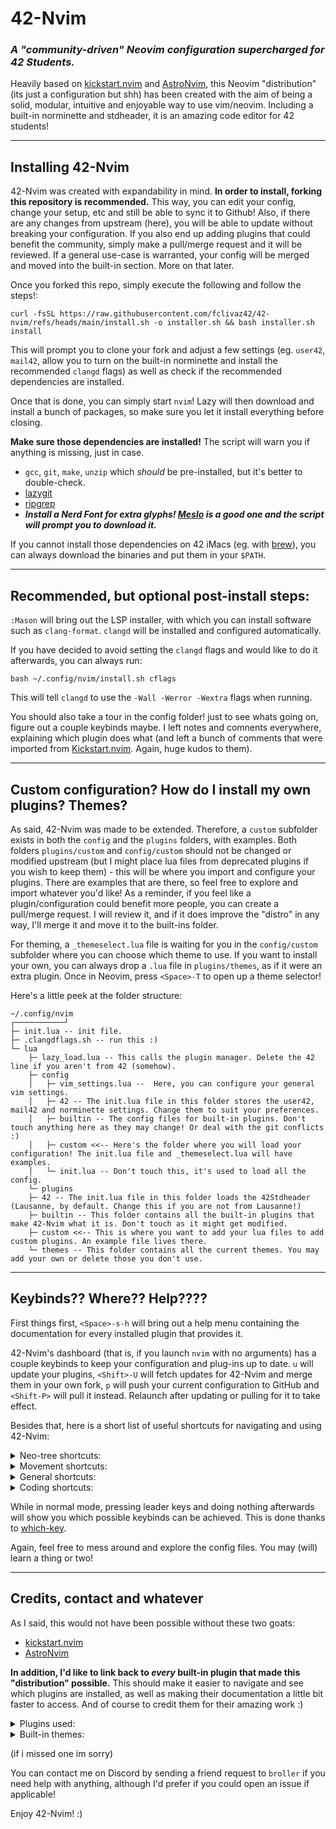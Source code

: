 # 42-Nvim
### _A "community-driven" Neovim configuration supercharged for 42 Students._

Heavily based on [kickstart.nvim](https://github.com/nvim-lua/kickstart.nvim) and [AstroNvim](https://github.com/AstroNvim/AstroNvim), this Neovim "distribution" (its just a configuration but shh) has been created with the aim of being a solid, modular, intuitive and enjoyable way to use vim/neovim. Including a built-in norminette and stdheader, it is an amazing code editor for 42 students!

---
## Installing 42-Nvim
42-Nvim was created with expandability in mind. **In order to install, forking this repository is recommended.** This way, you can edit your config, change your setup, etc and still be able to sync it to Github! Also, if there are any changes from upstream (here), you will be able to update without breaking your configuration. If you also end up adding plugins that could benefit the community, simply make a pull/merge request and it will be reviewed. If a general use-case is warranted, your config will be merged and moved into the built-in section. More on that later.

Once you forked this repo, simply execute the following and follow the steps!:
```shell
curl -fsSL https://raw.githubusercontent.com/fclivaz42/42-nvim/refs/heads/main/install.sh -o installer.sh && bash installer.sh install
```

This will prompt you to clone your fork and adjust a few settings (eg. `user42`, `mail42`, allow you to turn on the built-in norminette and install the recommended `clangd` flags) as well as check if the recommended dependencies are installed.

Once that is done, you can simply start `nvim`! Lazy will then download and install a bunch of packages, so make sure you let it install everything before closing.

**Make sure those dependencies are installed!** The script will warn you if anything is missing, just in case.
- `gcc`, `git`, `make`, `unzip` which _should_ be pre-installed, but it's better to double-check.
- [lazygit](https://github.com/jesseduffield/lazygit)
- [ripgrep](https://github.com/BurntSushi/ripgrep)
- ***Install a Nerd Font for extra glyphs! [Meslo](https://github.com/ryanoasis/nerd-fonts/tree/master/patched-fonts/Meslo) is a good one and the script will prompt you to download it.***

If you cannot install those dependencies on 42 iMacs (eg. with [brew](https://github.com/kube/42homebrew)), you can always download the binaries and put them in your `$PATH`.

---
## Recommended, but optional post-install steps:
`:Mason` will bring out the LSP installer, with which you can install software such as `clang-format`. `clangd` will be installed and configured automatically.

If you have decided to avoid setting the `clangd` flags and would like to do it afterwards, you can always run:
```shell
bash ~/.config/nvim/install.sh cflags
```
This will tell `clangd` to use the `-Wall -Werror -Wextra` flags when running.

You should also take a tour in the config folder! just to see whats going on, figure out a couple keybinds maybe. I left notes and comnents everywhere, explaining which plugin does what (and left a bunch of comments that were imported from [Kickstart.nvim](https://github.com/nvim-lua/kickstart.nvim). Again, huge kudos to them).

---
## Custom configuration? How do I install my own plugins? Themes?
As said, 42-Nvim was made to be extended. Therefore, a `custom` subfolder exists in both the `config` and the `plugins` folders, with examples. Both folders `plugins/custom` and `config/custom` should not be changed or modified upstream (but I might place lua files from deprecated plugins if you wish to keep them) - this will be where you import and configure your plugins. There are examples that are there, so feel free to explore and import whatever you'd like!
As a reminder, if you feel like a plugin/configuration could benefit more people, you can create a pull/merge request. I will review it, and if it does improve the "distro" in any way, I'll merge it and move it to the built-ins folder.

For theming, a `_themeselect.lua` file is waiting for you in the `config/custom` subfolder where you can choose which theme to use. If you want to install your own, you can always drop a `.lua` file in `plugins/themes`, as if it were an extra plugin. Once in Neovim, press `<Space>-T` to open up a theme selector!

Here's a little peek at the folder structure:
```
~/.config/nvim
┌───────────┘
├─ init.lua -- init file.
├─ .clangdflags.sh -- run this :)
└─ lua
    ├─ lazy_load.lua -- This calls the plugin manager. Delete the 42 line if you aren't from 42 (somehow).
    ├─ config
    │	├─ vim_settings.lua --  Here, you can configure your general vim settings.
    │	├─ 42 -- The init.lua file in this folder stores the user42, mail42 and norminette settings. Change them to suit your preferences.
    │	├─ builtin -- The config files for built-in plugins. Don't touch anything here as they may change! Or deal with the git conflicts :)
    │	├─ custom <<-- Here's the folder where you will load your configuration! The init.lua file and _themeselect.lua will have examples.
    │	└─ init.lua -- Don't touch this, it's used to load all the config.
    └─ plugins
	├─ 42 -- The init.lua file in this folder loads the 42Stdheader (Lausanne, by default. Change this if you are not from Lausanne!)
	├─ builtin -- This folder contains all the built-in plugins that make 42-Nvim what it is. Don't touch as it might get modified.
	├─ custom <<-- This is where you want to add your lua files to add custom plugins. An example file lives there.
	└─ themes -- This folder contains all the current themes. You may add your own or delete those you don't use.
```

---
## Keybinds?? Where?? Help????
First things first, `<Space>-s-h` will bring out a help menu containing the documentation for every installed plugin that provides it.

42-Nvim's dashboard (that is, if you launch `nvim` with no arguments) has a couple keybinds to keep your configuration and plug-ins up to date. `u` will update your plugins, `<Shift>-U` will fetch updates for 42-Nvim and merge them in your own fork, `p` will push your current configuration to GitHub and `<Shift-P>` will pull it instead. Relaunch after updating or pulling for it to take effect.

Besides that, here is a short list of useful shortcuts for navigating and using 42-Nvim:

<details><summary>Neo-tree shortcuts:</summary>

This section is the largest out of the bunch.
Keep in mind that most shortcuts only work when the cursor/focus is on Neo-Tree!

**Those keybinds are case-sensitive!**

| Keybind | Shortcut |
| :------ | :------- |
| `<CTRL>-h` | Toggle the Neo-Tree |
| `<CTRL>-d` | Toggle the Document Symbols pane |
| `<Space>` | Toggle folder (open/close) |
| `<Enter>` | Open file with widow picker |
| `<2-MouseL>` | Open file with widow picker |
| `<CTRL>-v` | Open selected file, splitting the selected buffer vertically |
| `<CTRL>-x` | Open selected file, splitting the selected buffer horizontally |
| `<CTRL>-k` | Add selected file/folder to Dashboard recents (can have up to 10) |
| `<Backspace>` | Navigate up a level (open parent directory) |
| `.` | Set folder as current working directory and focus to it |
| `w` | Open file when there is no buffer to split |
| `a` | Create file (supports BASH-like extension, eg `file.{c,h}pp` will create `file.cpp` and `file.hpp`) |
| `A` | Create folder |
| `c` | Copy to clipboard |
| `x` | Cut to clipboard |
| `p` | Paste from clipboard |
| `C` | Copy using a prompt |
| `m` | Move using a prompt |
| `r` | Rename file/folder |
| `d` | Delete file/folder |
| `R` | Refresh Neo-Tree |
| `H` | Toggle hidden files |
| `i` | Show file info |
| `P` | Preview file contents |
| `e` | Focus on filesystem |
| `b` | Focus on open buffers |
| `g` | Focus on git status |
| `>` | Switch to next source |
| `<` | Switch to prev source |

</details>

<details><summary>Movement shortcuts:</summary>

There are many more shortcuts, as shown by `which-key`, but here are a few of them.
`<CTRL>-W` is the leader combo for moving around. The next keybinds are case-insensitive.

| Keybind | Shortcut |
| :------ | :------- |
| `<CTRL>-W` | leader key to move around. |
| `<CTRL>-W-<Left>` | Move focus to the left. |
| `<CTRL>-W-H` | Move focus to the left. |
| `<CTRL>-W-<Right>` | Move focus to the right. |
| `<CTRL>-W-L` | Move focus to the right. |
| `<CTRL>-W-<Up>` | Move focus above. |
| `<CTRL>-W-K` | Move focus above. |
| `<CTRL>-W-<Down>` | Move focus below. |
| `<CTRL>-W-J` | Move focus below. |
| `<CTRL>-W-V` | Vertical split. |
| `<CTRL>-W-S` | Horizontal split. |
| `<CTRL>-W-Q` | Close active window. |

</details>

<details><summary>General shortcuts:</summary>

There are many more shortcuts, as shown by `which-key`, but here are a few of them.
`<Space>` is the leader key for many utilities. The next keybinds are case-insensitive.

| Keybind | Shortcut |
| :------ | :------- |
| `<Space>-<Space>` | Telescope into open buffers. |
| `<Space>-/` | Fuzzy search in current buffer. |
| `<Space>-?` | Telescope into recently opened files. |
| `<Space>-S-G` | Live Fuzzy Grep in current working directory. (my favourite!) |
| `<Space>-S-F` | Telescope into searching files. |
| `<Space>-S-H` | Telescope into searching help/documentation. |
| `<Space>-G-F` | Telescope search Git files. |
| `<Space>-L-G` | LazyGit interface. |
| `<Space>-T` | Telescope into Themes. |

</details>

<details><summary>Coding shortcuts:</summary>

There are many more shortcuts, as shown by `which-key`, but here are a few of them.
`g` is the leader key for many coding shortcuts.

**Those keybinds are case-sensitive!**

| Keybind | Shortcut |
| :------ | :------- |
| `g-c-c` | Toggle selection as line comment. |
| `g-b-c` | Toggle selection as block comment. |
| `g-c-A` | Insert comment at end of line. |
| `g-c-o` | Insert comment below. |
| `g-c-O` | Insert comment above. |
| `g-d` | Go to function definition. |
| `g-D` | Go to function declaration. |
| `g-I` | Go to function implementation. |
| `g-r` | Telescope every reference of a function. |
| `g-u` | Toggle selection to lowercase. |
| `g-U` | Toggle selection to uppercase. |
| `g-~` | Swap selection case. |
| `g-g` | Go to first line of document. |
| `g-i` | Go to last insertion. |
| `g-t` | Go to previous tab. |
| `g-T` | Go to next tab. |

There is a lot more to this so press `g` once and see what other keybinds you can use :)

</details>

While in normal mode, pressing leader keys and doing nothing afterwards will show you which possible keybinds can be achieved. This is done thanks to [which-key](https://github.com/folke/which-key.nvim).

Again, feel free to mess around and explore the config files. You may (will) learn a thing or two!

---
## Credits, contact and whatever
As I said, this would not have been possible without these two goats:
- [kickstart.nvim](https://github.com/nvim-lua/kickstart.nvim)
- [AstroNvim](https://github.com/AstroNvim/AstroNvim)

**In addition, I'd like to link back to *every* built-in plugin that made this "distribution" possible.** This should make it easier to navigate and see which plugins are installed, as well as making their documentation a little bit faster to access. And of course to credit them for their amazing work :)

<details><summary>Plugins used:</summary>

- [42 Header](https://github.com/42Paris/42header)
- [Norminette42](https://github.com/hardyrafael17/norminette42.nvim)
- [Lazy.nvim](https://github.com/folke/lazy.nvim)
- [vim-obsession](https://github.com/tpope/vim-obsession)
- [vim-fugitive](https://github.com/tpope/vim-fugitive)
- [vim-rhubarb](https://github.com/tpope/vim-obsession)
- [vim-surround](https://github.com/tpope/vim-surround)
- [dashboard-nvim](https://github.com/nvimdev/dashboard-nvim)
- [neo-tree.nvim](https://github.com/nvim-neo-tree/neo-tree.nvim)
- [neodev.nvim](https://github.com/folke/neodev.nvim)
- [nvim-window-picker](https://github.com/s1n7ax/nvim-window-picker)
- [nvim-web-devicons](https://github.com/nvim-tree/nvim-web-devicons)
- [nvim-colorizer.lua](https://github.com/NvChad/nvim-colorizer.lua)
- [nvim-autopairs](https://github.com/windwp/nvim-autopairs)
- [image.nvim](https://github.com/3rd/image.nvim)
- [nui.nvim](https://github.com/MunifTanjim/nui.nvim)
- [nvim-cmp](https://github.com/hrsh7th/nvim-cmp)
- [cmp-nvim-lsp](https://github.com/hrsh7th/cmp-nvim-lsp)
- [LuaSnip](https://github.com/L3MON4D3/LuaSnip)
- [lazygit.nvim](https://github.com/kdheepak/lazygit.nvim)
- [cmp_luasnip](https://github.com/saadparwaiz1/cmp_luasnip)
- [friendly-snippets](https://github.com/rafamadriz/friendly-snippets)
- [todo-comments.nvim](https://github.com/folke/todo-comments.nvim)
- [plenary.nvim](https://github.com/nvim-lua/plenary.nvim)
- [Comment.nvim](https://github.com/numToStr/Comment.nvim)
- [gitsigns.nvim](https://github.com/lewis6991/gitsigns.nvim)
- [indent-blankline.nvim](https://github.com/lukas-reineke/indent-blankline.nvim)
- [nvim-lsp-notify](https://github.com/mrded/nvim-lsp-notify)
- [nvim-notify](https://github.com/rcarriga/nvim-notify)
- [nvim-lspconfig](https://github.com/neovim/nvim-lspconfig)
- [mason.nvim](https://github.com/williamboman/mason.nvim)
- [mason-lspconfig.nvim](https://github.com/williamboman/mason-lspconfig.nvim)
- [lualine.nvim](https://github.com/folke/nvim-lualine/lualine.nvim)
- [telescope.nvim](https://github.com/nvim-telescope/telescope.nvim)
- [telescope-ui-select.nvim](https://github.com/nvim-telescope/telescope-ui-select.nvim)
- [telescope-fzf-native.nvim](https://github.com/nvim-telescope/telescope-fzf-native.nvim)
- [nvim-treesitter](https://github.com/nvim-treesitter/nvim-treesitter)
- [nvim-treesitter-textobjects](https://github.com/nvim-treesitter/nvim-treesitter-textobjects)
- [which-key.nvim](https://github.com/folke/which-key.nvim)
- [wrapping.nvim](https://github.com/andrewferrier/wrapping.nvim)

</details>

<details><summary>Built-in themes:</summary>

- [AstroTheme](https://github.com/AstroNvim/astrotheme)
- [OneDark.nvim](https://github.com/navarasu/onedark.nvim)
- [NeoDark.nvim](https://github.com/VDuchauffour/neodark.nvim) -- RIP in piece little angle, you will be missed :(
- [Tokyo Night](https://github.com/folke/tokyonight.nvim)
- [Catppuccin](https://github.com/catppuccin/nvim)

</details>

(if i missed one im sorry)

You can contact me on Discord by sending a friend request to `broller` if you need help with anything, although I'd prefer if you could open an issue if applicable!

Enjoy 42-Nvim! :)
